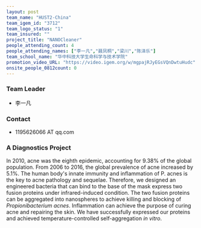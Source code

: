 ```yaml
---
layout: post
team_name: "HUST2-China"
team_igem_id: "3712"
team_logo_status: "1"
team_insured: ""
project_title: "NANOCleaner"
people_attending_count: 4
people_attending_names: ["李一凡","聂凤桐","梁川","陈泽乐"]
team_school_name: "华中科技大学生命科学与技术学院"
promotion_video_URL: "https://video.igem.org/w/mgpajRJyEGsVQnDwtuHudc"
onsite_people_0812count: 0
---
```



### Team Leader
* 李一凡

### Contact
* 1195626066 AT qq.com

### A Diagnostics Project

In 2010, acne was the eighth epidemic, accounting for 9.38% of the global population. From 2006 to 2016, the global prevalence of acne increased by 5.1%. The human body's innate immunity and inflammation of P. acnes is the key to acne pathology and sequelae. Therefore, we designed an engineered bacteria that can bind to the base of the mask express two fusion proteins under infrared-induced condition. The two fusion proteins can be aggregated into nanospheres to achieve killing and blocking of *Propionibacterium acnes*. Inflammation can achieve the purpose of curing acne and repairing the skin. We have successfully expressed our proteins and achieved temperature-controlled self-aggregation *in vitro*.
